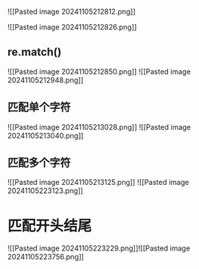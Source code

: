 ![[Pasted image 20241105212812.png]]

![[Pasted image 20241105212826.png]]


## re.match()
![[Pasted image 20241105212850.png]]
![[Pasted image 20241105212948.png]]




## 匹配单个字符
![[Pasted image 20241105213028.png]]
![[Pasted image 20241105213040.png]]




## 匹配多个字符
![[Pasted image 20241105213125.png]]
![[Pasted image 20241105223123.png]]



# 匹配开头结尾
![[Pasted image 20241105223229.png]]![[Pasted image 20241105223756.png]]